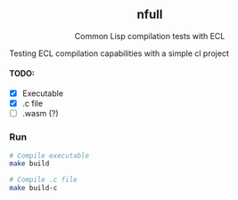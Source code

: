 <h2 align="center">nfull</h2>
<p align="center">Common Lisp compilation tests with ECL</p> 

Testing ECL compilation capabilities with a simple cl project

#### TODO:
- [x] Executable
- [x] .c file
- [ ] .wasm (?) 

### Run
```bash
# Compile executable
make build

# Compile .c file
make build-c
```